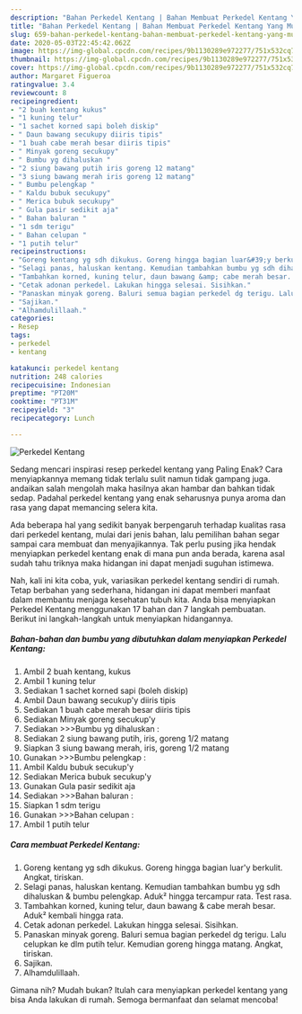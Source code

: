 ```yaml
---
description: "Bahan Perkedel Kentang | Bahan Membuat Perkedel Kentang Yang Mudah Dan Praktis"
title: "Bahan Perkedel Kentang | Bahan Membuat Perkedel Kentang Yang Mudah Dan Praktis"
slug: 659-bahan-perkedel-kentang-bahan-membuat-perkedel-kentang-yang-mudah-dan-praktis
date: 2020-05-03T22:45:42.062Z
image: https://img-global.cpcdn.com/recipes/9b1130289e972277/751x532cq70/perkedel-kentang-foto-resep-utama.jpg
thumbnail: https://img-global.cpcdn.com/recipes/9b1130289e972277/751x532cq70/perkedel-kentang-foto-resep-utama.jpg
cover: https://img-global.cpcdn.com/recipes/9b1130289e972277/751x532cq70/perkedel-kentang-foto-resep-utama.jpg
author: Margaret Figueroa
ratingvalue: 3.4
reviewcount: 8
recipeingredient:
- "2 buah kentang kukus"
- "1 kuning telur"
- "1 sachet korned sapi boleh diskip"
- " Daun bawang secukupy diiris tipis"
- "1 buah cabe merah besar diiris tipis"
- " Minyak goreng secukupy"
- " Bumbu yg dihaluskan "
- "2 siung bawang putih iris goreng 12 matang"
- "3 siung bawang merah iris goreng 12 matang"
- " Bumbu pelengkap "
- " Kaldu bubuk secukupy"
- " Merica bubuk secukupy"
- " Gula pasir sedikit aja"
- " Bahan baluran "
- "1 sdm terigu"
- " Bahan celupan "
- "1 putih telur"
recipeinstructions:
- "Goreng kentang yg sdh dikukus. Goreng hingga bagian luar&#39;y berkulit. Angkat, tiriskan."
- "Selagi panas, haluskan kentang. Kemudian tambahkan bumbu yg sdh dihaluskan &amp; bumbu pelengkap. Aduk² hingga tercampur rata. Test rasa."
- "Tambahkan korned, kuning telur, daun bawang &amp; cabe merah besar. Aduk² kembali hingga rata."
- "Cetak adonan perkedel. Lakukan hingga selesai. Sisihkan."
- "Panaskan minyak goreng. Baluri semua bagian perkedel dg terigu. Lalu celupkan ke dlm putih telur. Kemudian goreng hingga matang. Angkat, tiriskan."
- "Sajikan."
- "Alhamdulillaah."
categories:
- Resep
tags:
- perkedel
- kentang

katakunci: perkedel kentang 
nutrition: 248 calories
recipecuisine: Indonesian
preptime: "PT20M"
cooktime: "PT31M"
recipeyield: "3"
recipecategory: Lunch

---
```



![Perkedel Kentang](https://img-global.cpcdn.com/recipes/9b1130289e972277/751x532cq70/perkedel-kentang-foto-resep-utama.jpg)

Sedang mencari inspirasi resep perkedel kentang yang Paling Enak? Cara menyiapkannya memang tidak terlalu sulit namun tidak gampang juga. andaikan salah mengolah maka hasilnya akan hambar dan bahkan tidak sedap. Padahal perkedel kentang yang enak seharusnya punya aroma dan rasa yang dapat memancing selera kita.



Ada beberapa hal yang sedikit banyak berpengaruh terhadap kualitas rasa dari perkedel kentang, mulai dari jenis bahan, lalu pemilihan bahan segar sampai cara membuat dan menyajikannya. Tak perlu pusing jika hendak menyiapkan perkedel kentang enak di mana pun anda berada, karena asal sudah tahu triknya maka hidangan ini dapat menjadi suguhan istimewa.


Nah, kali ini kita coba, yuk, variasikan perkedel kentang sendiri di rumah. Tetap berbahan yang sederhana, hidangan ini dapat memberi manfaat dalam membantu menjaga kesehatan tubuh kita. Anda bisa menyiapkan Perkedel Kentang menggunakan 17 bahan dan 7 langkah pembuatan. Berikut ini langkah-langkah untuk menyiapkan hidangannya.

<!--inarticleads1-->

##### Bahan-bahan dan bumbu yang dibutuhkan dalam menyiapkan Perkedel Kentang:

1. Ambil 2 buah kentang, kukus
1. Ambil 1 kuning telur
1. Sediakan 1 sachet korned sapi (boleh diskip)
1. Ambil  Daun bawang secukup&#39;y diiris tipis
1. Sediakan 1 buah cabe merah besar diiris tipis
1. Sediakan  Minyak goreng secukup&#39;y
1. Sediakan  &gt;&gt;&gt;Bumbu yg dihaluskan :
1. Sediakan 2 siung bawang putih, iris, goreng 1/2 matang
1. Siapkan 3 siung bawang merah, iris, goreng 1/2 matang
1. Gunakan  &gt;&gt;&gt;Bumbu pelengkap :
1. Ambil  Kaldu bubuk secukup&#39;y
1. Sediakan  Merica bubuk secukup&#39;y
1. Gunakan  Gula pasir sedikit aja
1. Sediakan  &gt;&gt;&gt;Bahan baluran :
1. Siapkan 1 sdm terigu
1. Gunakan  &gt;&gt;&gt;Bahan celupan :
1. Ambil 1 putih telur




<!--inarticleads2-->

##### Cara membuat Perkedel Kentang:

1. Goreng kentang yg sdh dikukus. Goreng hingga bagian luar&#39;y berkulit. Angkat, tiriskan.
1. Selagi panas, haluskan kentang. Kemudian tambahkan bumbu yg sdh dihaluskan &amp; bumbu pelengkap. Aduk² hingga tercampur rata. Test rasa.
1. Tambahkan korned, kuning telur, daun bawang &amp; cabe merah besar. Aduk² kembali hingga rata.
1. Cetak adonan perkedel. Lakukan hingga selesai. Sisihkan.
1. Panaskan minyak goreng. Baluri semua bagian perkedel dg terigu. Lalu celupkan ke dlm putih telur. Kemudian goreng hingga matang. Angkat, tiriskan.
1. Sajikan.
1. Alhamdulillaah.




Gimana nih? Mudah bukan? Itulah cara menyiapkan perkedel kentang yang bisa Anda lakukan di rumah. Semoga bermanfaat dan selamat mencoba!
